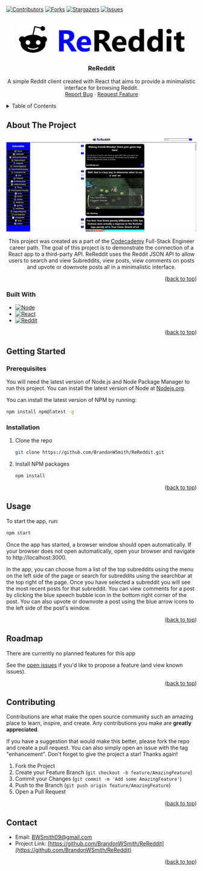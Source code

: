 <a name="readme-top"></a>


<!-- PROJECT SHIELDS -->
[![Contributors][contributors-shield]][contributors-url]
[![Forks][forks-shield]][forks-url]
[![Stargazers][stars-shield]][stars-url]
[![Issues][issues-shield]][issues-url]



<!-- PROJECT LOGO -->
<br />
<div align="center">
  <a href="https://github.com/BrandonWSmith/ReReddit">
    <img src="public\images\logo.png" alt="Logo" width="447" height="80">
  </a>

<h3 align="center">ReReddit</h3>

  <p align="center">
    A simple Reddit client created with React that aims to provide a minimalistic interface for browsing Reddit.
    <br />
    <a href="https://github.com/BrandonWSmith/ReReddit/issues/new?labels=bug&template=bug-report---.md">Report Bug</a>
    ·
    <a href="https://github.com/BrandonWSmith/ReReddit/issues/new?labels=enhancement&template=feature-request---.md">Request Feature</a>
  </p>
</div>



<!-- TABLE OF CONTENTS -->
<details>
  <summary>Table of Contents</summary>
  <ol>
    <li>
      <a href="#about-the-project">About The Project</a>
      <ul>
        <li><a href="#built-with">Built With</a></li>
      </ul>
    </li>
    <li>
      <a href="#getting-started">Getting Started</a>
      <ul>
        <li><a href="#prerequisites">Prerequisites</a></li>
        <li><a href="#installation">Installation</a></li>
      </ul>
    </li>
    <li><a href="#usage">Usage</a></li>
    <li><a href="#roadmap">Roadmap</a></li>
    <li><a href="#contributing">Contributing</a></li>
    <li><a href="#contact">Contact</a></li>
  </ol>
</details>



<!-- ABOUT THE PROJECT -->
## About The Project

![ReReddit Screen Shot][ReReddit-screenshot]

<p align="center">
  This project was created as a part of the <a href="https://www.codecademy.com">Codecademy</a> Full-Stack Engineer career path. The goal of this project is to demonstrate the connection of a React app to a third-party API. ReReddit uses the Reddit JSON API to allow users to search and view Subreddits, view posts, view comments on posts and upvote or downvote posts all in a minimalistic interface.
</p>

<p align="right">(<a href="#readme-top">back to top</a>)</p>



### Built With

* [![Node][Node.js]][Node-url]
* [![React][React]][React-url]
* [![Reddit][Reddit]][Reddit-url]

<p align="right">(<a href="#readme-top">back to top</a>)</p>



<!-- GETTING STARTED -->
## Getting Started

### Prerequisites

You will need the latest version of Node.js and Node Package Manager to run this project. You can install the latest version of Node at <a href="https://nodejs.org/">Nodejs.org</a>.

You can install the latest version of NPM by running:
 ```sh
 npm install npm@latest -g
 ```



### Installation

1. Clone the repo
   ```sh
   git clone https://github.com/BrandonWSmith/ReReddit.git
   ```
2. Install NPM packages
   ```sh
   npm install
   ```


<p align="right">(<a href="#readme-top">back to top</a>)</p>



<!-- USAGE EXAMPLES -->
## Usage

To start the app, run:
 ```sh
 npm start
 ```
Once the app has started, a browser window should open automatically. If your browser does not open automatically, open your browser and navigate to http://localhost:3000.

In the app, you can choose from a list of the top subreddits using the menu on the left side of the page or search for subreddits using the searchbar at the top right of the page. Once you have selected a subreddit you will see the most recent posts for that subreddit. You can view comments for a post by clicking the blue speech bubble icon in the bottom right corner of the post. You can also upvote or downvote a post using the blue arrow icons to the left side of the post's window.

<p align="right">(<a href="#readme-top">back to top</a>)</p>



<!-- ROADMAP -->
## Roadmap

There are currently no planned features for this app

See the [open issues](https://github.com/BrandonWSmith/ReReddit/issues) if you'd like to propose a feature (and view known issues).

<p align="right">(<a href="#readme-top">back to top</a>)</p>



<!-- CONTRIBUTING -->
## Contributing

Contributions are what make the open source community such an amazing place to learn, inspire, and create. Any contributions you make are **greatly appreciated**.

If you have a suggestion that would make this better, please fork the repo and create a pull request. You can also simply open an issue with the tag "enhancement".
Don't forget to give the project a star! Thanks again!

1. Fork the Project
2. Create your Feature Branch (`git checkout -b feature/AmazingFeature`)
3. Commit your Changes (`git commit -m 'Add some AmazingFeature'`)
4. Push to the Branch (`git push origin feature/AmazingFeature`)
5. Open a Pull Request

<p align="right">(<a href="#readme-top">back to top</a>)</p>



<!-- CONTACT -->
## Contact

* Email: BWSmith09@gmail.com
* Project Link: [https://github.com/BrandonWSmith/ReReddit](https://github.com/BrandonWSmith/ReReddit)

<p align="right">(<a href="#readme-top">back to top</a>)</p>



<!-- MARKDOWN LINKS & IMAGES -->
<!-- https://www.markdownguide.org/basic-syntax/#reference-style-links -->
[contributors-shield]: https://img.shields.io/github/contributors/BrandonWSmith/ReReddit.svg?style=for-the-badge
[contributors-url]: https://github.com/BrandonWSmith/ReReddit/graphs/contributors
[forks-shield]: https://img.shields.io/github/forks/BrandonWSmith/ReReddit.svg?style=for-the-badge
[forks-url]: https://github.com/BrandonWSmith/ReReddit/network/members
[stars-shield]: https://img.shields.io/github/stars/BrandonWSmith/ReReddit.svg?style=for-the-badge
[stars-url]: https://github.com/BrandonWSmith/ReReddit/stargazers
[issues-shield]: https://img.shields.io/github/issues/BrandonWSmith/ReReddit.svg?style=for-the-badge
[issues-url]: https://github.com/BrandonWSmith/ReReddit/issues
[ReReddit-screenshot]: public/images/screenshot.png
[Node.js]: https://img.shields.io/badge/Node.js-43853D?style=for-the-badge&logo=node.js&logoColor=white
[Node-url]: https://nodejs.org/
[React]: https://img.shields.io/badge/React-20232A?style=for-the-badge&logo=react&logoColor=61DAFB
[React-url]: https://react.dev/
[Reddit]: https://img.shields.io/badge/Reddit_JSON_API-FF4500?style=for-the-badge&logo=reddit&logoColor=white
[Reddit-url]: https://github.com/reddit-archive/reddit/wiki/JSON
